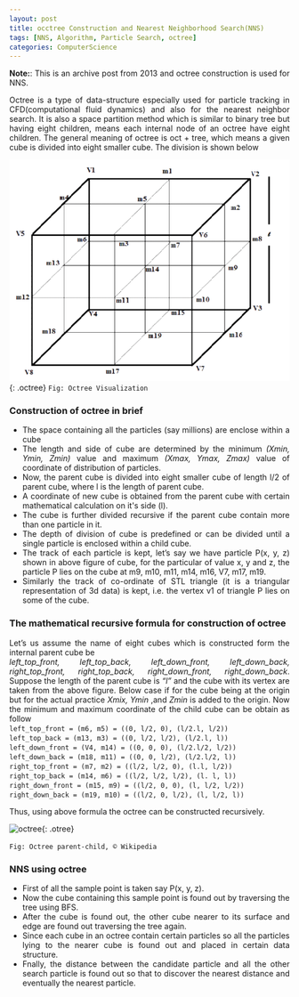 ```yaml
---
layout: post
title: occtree Construction and Nearest Neighborhood Search(NNS)
tags: [NNS, Algorithm, Particle Search, octree]
categories: ComputerScience
---
```


<style>
.octree {
height: 400px;
align-items: center;
display: block;
margin-left: auto;
margin-right: auto;
}
.otree{
    align-items: center;
    display: block;
    margin-left: auto;
    margin-right: auto;   
}
body {
text-align: justify}
</style>
**Note:**: This is an archive post from 2013 and octree construction is used for NNS. 

Octree is a type of data-structure especially used for particle tracking in CFD(computational fluid dynamics) and also for the nearest neighbor search. 
It is also a space partition method which is similar to binary tree but having 
eight children, means each internal node of an octree have eight children. 
The general meaning of octree is oct + tree, which means a given cube is divided into 
eight smaller cube. The division is shown below 

![octree](/assets/img/octree.png){: .octree}
```Fig: Octree Visualization```

### Construction of octree in brief
* The space containing all the particles (say millions) are enclose within a cube   
* The length and side of cube are determined by the minimum *(Xmin, Ymin, Zmin)* value and maximum *(Xmax, Ymax, Zmax)* value of coordinate of distribution of particles.  
* Now, the parent cube is divided into eight smaller cube of length l/2 of parent cube, where l is the length of parent cube.   
* A coordinate of new cube is obtained from the parent cube with certain mathematical calculation on it's side (l). 
* The cube is further divided recursive if the parent cube contain more than one particle in it.   
* The depth of division of cube is predefined or can be divided until a single particle is enclosed within a child cube.   
* The track of each particle is kept, let’s say we have particle P(x, y, z) shown in above figure of cube, for the particular of value x, y and z, the particle P lies on the cube at
m9, m10, m11, m14, m16, V7, m17, m19.    
* Similarly the track of co-ordinate of STL triangle (it is a triangular representation of 3d data) is kept, i.e. the vertex v1 of triangle P
lies on some of the cube.   

### The mathematical recursive formula for construction of octree
Let’s us assume the name of eight cubes which is constructed form the internal parent cube be   
*left_top_front, left_top_back, left_down_front, left_down_back, right_top_front, right_top_back, 
right_down_front, right_down_back*. 
Suppose the length of the parent cube is *“l”* and the cube with its vertex are taken from the above figure. 
Below case if for the cube being at the origin but for the actual practice *Xmix, Ymin* ,and *Zmin* is added to the origin. 
Now the minimum and maximum coordinate of the child cube can be obtain as follow   
```left_top_front = (m6, m5) = ((0, l/2, 0), (l/2.l, l/2))```      
```left_top_back = (m13, m3) = ((0, l/2, l/2), (l/2.l, l))```     
```left_down_front = (V4, m14) = ((0, 0, 0), (l/2.l/2, l/2))```      
```left_down_back = (m18, m11) = ((0, 0, l/2), (l/2.l/2, l))```   
```right_top_front = (m7, m2) = ((l/2, l/2, 0), (l.l, l/2))```   
```right_top_back = (m14, m6) = ((l/2, l/2, l/2), (l. l, l))```   
```right_down_front = (m15, m9) = ((l/2, 0, 0), (l, l/2, l/2))```    
```right_down_back = (m19, m10) = ((l/2, 0, l/2), (l, l/2, l))```

Thus, using above formula the octree can be constructed recursively.   

![octree](/assets/img/Octree2.svg.png){: .otree}
<!-- perfect way to write class or id in markdown {: .a or #a} -->
```Fig: Octree parent-child, © Wikipedia```

### NNS using octree

* First of all the sample point is taken say P(x, y, z).
* Now the cube containing this sample point is found out by traversing the tree using BFS.
* After the cube is found out, the other cube nearer to its surface and edge are found out
traversing the tree again.
* Since each cube in an octree contain certain particles so all the particles lying to the
nearer cube is found out and placed in certain data structure.
* Fnally, the distance between the candidate particle and all the other search particle is
found out so that to discover the nearest distance and eventually the nearest particle.

